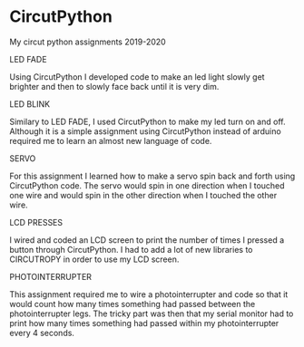 # CircutPython
My circut python assignments
2019-2020

LED FADE
 
Using CircutPython I developed code to make an led light slowly get brighter and then to slowly face back until it is very dim.  

LED BLINK

Similary to LED FADE, I used CircutPython to make my led turn on and off. Although it is a simple assignment using CircutPython instead of arduino required me to learn an almost new language of code. 

SERVO
 
For this assignment I learned how to make a servo spin back and forth using CircutPython code. The servo would spin in one direction when I touched one wire and would spin in the other direction when I touched the other wire. 

LCD PRESSES

I wired and coded an LCD screen to print the number of times I pressed a button through CircutPython. I had to add a lot of new libraries to CIRCUTROPY in order to use my LCD screen. 

PHOTOINTERRUPTER

This assignment required me to wire a photointerrupter and code so that it would count how many times something had passed between the photointerrupter legs. The tricky part was then that my serial monitor had to print how many times something had passed within my photointerrupter every 4 seconds. 

